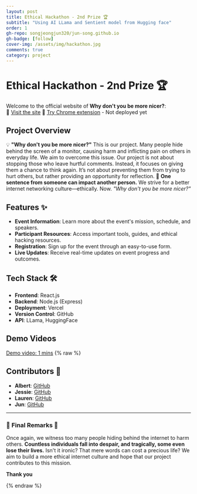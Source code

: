 ```yaml
---
layout: post
title: Ethical Hackathon - 2nd Prize 🏆
subtitle: "Using AI LLama and Sentient model from Hugging face"
order: 1
gh-repo: songjeongjun320/jun-song.github.io
gh-badge: [follow]
cover-img: /assets/img/hackathon.jpg
comments: true
category: project
---
```


# Ethical Hackathon - 2nd Prize 🏆

Welcome to the official website of **Why don't you be more nicer?**:  
🚀 [Visit the site](https://ethical-hackathon.vercel.app)
🚀 [Try Chrome extension]() - Not deployed yet

## Project Overview

💡 **"Why don't you be more nicer?"** This is our project. Many people hide behind the screen of a monitor, causing harm and inflicting pain on others in everyday life. We aim to overcome this issue. Our project is not about stopping those who leave hurtful comments. Instead, it focuses on giving them a chance to think again. It’s not about preventing them from trying to hurt others, but rather providing an opportunity for reflection. 🌱 **One sentence from someone can impact another person.** We strive for a better internet networking culture—ethically. Now. _"Why don't you be more nicer?"_

## Features ✨

- **Event Information**: Learn more about the event's mission, schedule, and speakers.
- **Participant Resources**: Access important tools, guides, and ethical hacking resources.
- **Registration**: Sign up for the event through an easy-to-use form.
- **Live Updates**: Receive real-time updates on event progress and outcomes.

## Tech Stack 🛠️

- **Frontend**: React.js
- **Backend**: Node.js (Express)
- **Deployment**: Vercel
- **Version Control**: GitHub
- **API**: LLama, HuggingFace

## Demo Videos

[Demo video: 1 mins](https://www.youtube.com/watch?v=zHLHY-VRkvw)
{% raw %}

## Contributors 👥

- **Albert**: [GitHub](https://github.com/AlbertSu47)
- **Jessie**: [GitHub](https://github.com/Jessie7775)
- **Lauren**: [GitHub](https://github.com/lolofigs)
- **Jun**: [GitHub](https://github.com/songjeongjun320)

---

### 🌟 **Final Remarks** 🌟

Once again, we witness too many people hiding behind the internet to harm others. **Countless individuals fall into despair, and tragically, some even lose their lives.** Isn't it ironic? That mere words can cost a precious life?
We aim to build a more ethical internet culture and hope that our project contributes to this mission.

**Thank you**

{% endraw %}
